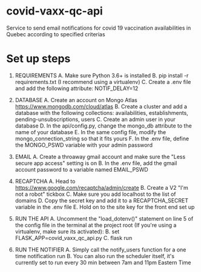 # covid-vaxx-qc-api
Service to send email notifications for covid 19 vaccination availabilities in Quebec according to specified criterias

# Set up steps

1. REQUIREMENTS
A. Make sure Python 3.6+ is installed
B. pip install -r requirements.txt (I recommend using a virtualenv)
C. Create a .env file and add the following attribute: NOTIF_DELAY=12

2. DATABASE
A. Create an account on Mongo Atlas https://www.mongodb.com/cloud/atlas
B. Create a cluster and add a database with the following collections: availabilities, establishments, pending-unsubscriptions, users
C. Create an admin user in your database
D. In the api/config.py, change the mongo_db attribute to the name of your database
E. In the same config file, modify the mongo_connection_string so that it fits yours
F. In the .env file, define the MONGO_PSWD variable with your admin password

3. EMAIL
A. Create a throaway gmail account and make sure the "Less secure app access" setting is on
B. In the .env file, add the gmail account password to a variable named EMAIL_PSWD

4. RECAPTCHA
A. Head to https://www.google.com/recaptcha/admin/create
B. Create a V2 "I'm not a robot" tickbox
C. Make sure you add localhost to the list of domains
D. Copy the secret key and add it to a RECAPTCHA_SECRET variable in the .env file
E. Hold on to the site key for the front end set up

5. RUN THE API
A. Uncomment the "load_dotenv()" statement on line 5 of the config file
in the terminal at the project root (If you're using a virtualenv, make sure its activated):
B. set FLASK_APP=covid_vaxx_qc_api.py
C. flask run

6. RUN THE NOTIFIER
A. Simply call the notify_users function for a one time notification run
B. You can also run the scheduler itself, it's currently set to run every 30 min between 7am and 11pm Eastern Time

